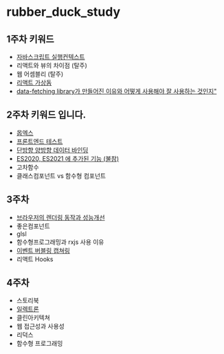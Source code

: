 # rubber_duck_study

## 1주차 키워드

- [자바스크립트 실행컨텍스트](./week_01/ExecutionContext.md)
- 리액트와 뷰의 차이점 (탈주)
- 웹 어셈블리 (탈주)
- [리액트 가상돔](./week_01/Virtual_DOM.md)
- [data-fetching library가 만들어진 이유와 어떻게 사용해야 잘 사용하는 것인지"](./week_01/DataFetchingLibrary.md)

## 2주차 키워드 입니다.
- [몹엑스](./week_02/MobX.md)
- [프론트엔드 테스트](./week_02/프론트엔드-테스트.md)
- [단방향 양방향 데이터 바인딩](./week_02/2%20way%20data%20binding%20%26%201%20way%20data%20binding%20.md)
- [ES2020, ES2021 에 추가된 기능 (불참)](./week_02/ES2020과%20ES2021에%20추가된%20기능.md)
- 고차함수
- 클래스컴포넌트 vs 함수형 컴포넌트

## 3주차
- [브라우저의 렌더링 동작과 성능개선](./week_03/BrowserRendering.md)
- 좋은컴포넌트
- glsl
- 함수형프로그래밍과 rxjs 사용 이유
- [이벤트 버블링 캡쳐링](./week_03/버블링과%20캡처링.md)
- 리액트 Hooks 

## 4주차
- 스토리북
- [일렉트론](./week_04/Electron.md)
- 클린아키텍쳐
- 웹 접근성과 사용성
- 리덕스
- 함수형 프로그래밍
